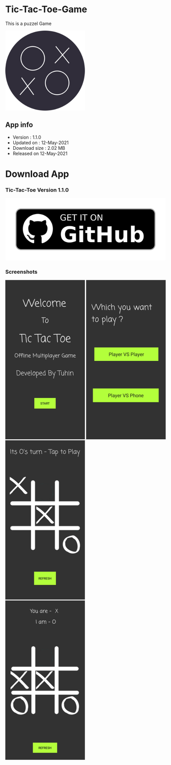 # Tic-Tac-Toe-Game
This is a puzzel Game 

<img src="icon.png" width="250" title="logo">

## App info 
  * Version :  1.1.0
  * Updated on :  12-May-2021
  * Download size : 2.02 MB
  * Released on 12-May-2021 
  
# Download App

### Tic-Tac-Toe Version 1.1.0

<a href="https://github.com/tuhinsubhrahazra/Tic-Tac-Toe-Game/releases/tag/1.2.0" target="_blank"><img src="https://github.com/tuhinsubhrahazra/Audago-Music-/blob/main/get-it-on-github.png" /></a>

<h3>Screenshots</h3>

<div class="row">
      <img src="/Screenshot_2021-05-12-12-37-58-074_com.tuhin.newtictactoe.jpg" width="250" title="Splash screen">
      <img src="/Screenshot_2021-05-12-12-38-03-308_com.tuhin.newtictactoe.jpg" width="250" title="Chose">         
      <img src="/Screenshot_2021-05-12-12-38-18-226_com.tuhin.newtictactoe.jpg" width="250" title="Player Vs Player">
</div>

<div class="row">
      <img src="/Screenshot_2021-05-12-12-38-29-330_com.tuhin.newtictactoe.jpg" width="250" title="Player Vs Phone">
</div>
